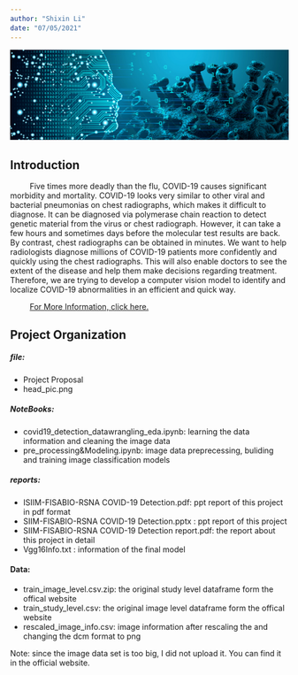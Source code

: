 ```yaml
---
author: "Shixin Li"
date: "07/05/2021"
---
```


![](file/head_pic.png)

## Introduction

&nbsp;&nbsp;&nbsp;&nbsp;&nbsp;&nbsp;&nbsp;&nbsp;
Five times more deadly than the flu, COVID-19 causes significant morbidity and mortality. COVID-19 looks very similar to other viral and bacterial pneumonias on chest radiographs, which makes it difficult to diagnose. It can be diagnosed via polymerase chain reaction to detect genetic material from the virus or chest radiograph. However, it can take a few hours and sometimes days before the molecular test results are back. By contrast, chest radiographs can be obtained in minutes. We want to help radiologists diagnose millions of COVID-19 patients more confidently and quickly using the chest radiographs. This will also enable doctors to see the extent of the disease and help them make decisions regarding treatment. Therefore, we are trying to develop a computer vision model to identify and localize COVID-19 abnormalities in an efficient and quick way. 

&nbsp;&nbsp;&nbsp;&nbsp;&nbsp;&nbsp;&nbsp;&nbsp;
[For More Information, click here.](https://www.kaggle.com/c/siim-covid19-detection)


## Project Organization

##### file: 
* Project Proposal 
* head_pic.png

##### NoteBooks:
* covid19_detection_datawrangling_eda.ipynb: learning the data information and cleaning the image data
* pre_processing&Modeling.ipynb: image data preprecessing, buliding and training image classification models

##### reports:
* ISIIM-FISABIO-RSNA COVID-19 Detection.pdf: ppt report of this project in pdf format
* SIIM-FISABIO-RSNA COVID-19 Detection.pptx : ppt report of this project
* SIIM-FISABIO-RSNA COVID-19 Detection report.pdf: the report about this project in detail
* Vgg16Info.txt : information of the final model

#### Data:
* train_image_level.csv.zip: the original study level dataframe form the offical website 
* train_study_level.csv: the original image level dataframe form the offical website 
* rescaled_image_info.csv: image information after rescaling the and changing the dcm format to png

Note: since the image data set is too big, I did not upload it. You can find it in the official website.


